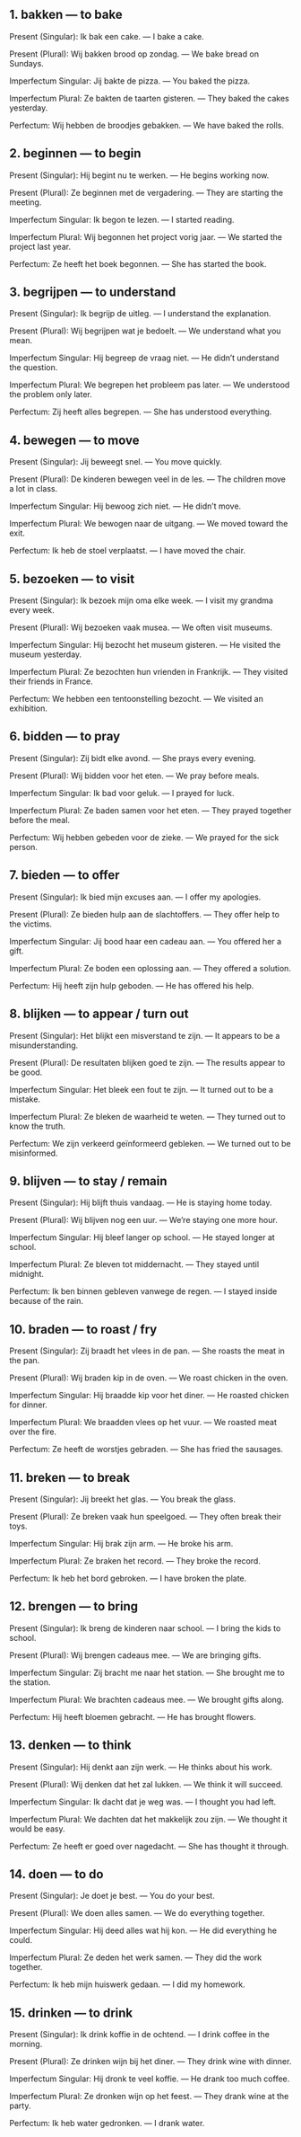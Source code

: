 ## 1. bakken — to bake

Present (Singular): Ik bak een cake. — I bake a cake.

Present (Plural): Wij bakken brood op zondag. — We bake bread on Sundays.

Imperfectum Singular: Jij bakte de pizza. — You baked the pizza.

Imperfectum Plural: Ze bakten de taarten gisteren. — They baked the cakes yesterday.

Perfectum: Wij hebben de broodjes gebakken. — We have baked the rolls.

## 2. beginnen — to begin

Present (Singular): Hij begint nu te werken. — He begins working now.

Present (Plural): Ze beginnen met de vergadering. — They are starting the meeting.

Imperfectum Singular: Ik begon te lezen. — I started reading.

Imperfectum Plural: Wij begonnen het project vorig jaar. — We started the project last year.

Perfectum: Ze heeft het boek begonnen. — She has started the book.

## 3. begrijpen — to understand

Present (Singular): Ik begrijp de uitleg. — I understand the explanation.

Present (Plural): Wij begrijpen wat je bedoelt. — We understand what you mean.

Imperfectum Singular: Hij begreep de vraag niet. — He didn’t understand the question.

Imperfectum Plural: We begrepen het probleem pas later. — We understood the problem only later.

Perfectum: Zij heeft alles begrepen. — She has understood everything.

## 4. bewegen — to move

Present (Singular): Jij beweegt snel. — You move quickly.

Present (Plural): De kinderen bewegen veel in de les. — The children move a lot in class.

Imperfectum Singular: Hij bewoog zich niet. — He didn’t move.

Imperfectum Plural: We bewogen naar de uitgang. — We moved toward the exit.

Perfectum: Ik heb de stoel verplaatst. — I have moved the chair.

## 5. bezoeken — to visit

Present (Singular): Ik bezoek mijn oma elke week. — I visit my grandma every week.

Present (Plural): Wij bezoeken vaak musea. — We often visit museums.

Imperfectum Singular: Hij bezocht het museum gisteren. — He visited the museum yesterday.

Imperfectum Plural: Ze bezochten hun vrienden in Frankrijk. — They visited their friends in France.

Perfectum: We hebben een tentoonstelling bezocht. — We visited an exhibition.

## 6. bidden — to pray

Present (Singular): Zij bidt elke avond. — She prays every evening.

Present (Plural): Wij bidden voor het eten. — We pray before meals.

Imperfectum Singular: Ik bad voor geluk. — I prayed for luck.

Imperfectum Plural: Ze baden samen voor het eten. — They prayed together before the meal.

Perfectum: Wij hebben gebeden voor de zieke. — We prayed for the sick person.

## 7. bieden — to offer

Present (Singular): Ik bied mijn excuses aan. — I offer my apologies.

Present (Plural): Ze bieden hulp aan de slachtoffers. — They offer help to the victims.

Imperfectum Singular: Jij bood haar een cadeau aan. — You offered her a gift.

Imperfectum Plural: Ze boden een oplossing aan. — They offered a solution.

Perfectum: Hij heeft zijn hulp geboden. — He has offered his help.

## 8. blijken — to appear / turn out

Present (Singular): Het blijkt een misverstand te zijn. — It appears to be a misunderstanding.

Present (Plural): De resultaten blijken goed te zijn. — The results appear to be good.

Imperfectum Singular: Het bleek een fout te zijn. — It turned out to be a mistake.

Imperfectum Plural: Ze bleken de waarheid te weten. — They turned out to know the truth.

Perfectum: We zijn verkeerd geïnformeerd gebleken. — We turned out to be misinformed.

## 9. blijven — to stay / remain

Present (Singular): Hij blijft thuis vandaag. — He is staying home today.

Present (Plural): Wij blijven nog een uur. — We’re staying one more hour.

Imperfectum Singular: Hij bleef langer op school. — He stayed longer at school.

Imperfectum Plural: Ze bleven tot middernacht. — They stayed until midnight.

Perfectum: Ik ben binnen gebleven vanwege de regen. — I stayed inside because of the rain.

## 10. braden — to roast / fry

Present (Singular): Zij braadt het vlees in de pan. — She roasts the meat in the pan.

Present (Plural): Wij braden kip in de oven. — We roast chicken in the oven.

Imperfectum Singular: Hij braadde kip voor het diner. — He roasted chicken for dinner.

Imperfectum Plural: We braadden vlees op het vuur. — We roasted meat over the fire.

Perfectum: Ze heeft de worstjes gebraden. — She has fried the sausages.

## 11. breken — to break

Present (Singular): Jij breekt het glas. — You break the glass.

Present (Plural): Ze breken vaak hun speelgoed. — They often break their toys.

Imperfectum Singular: Hij brak zijn arm. — He broke his arm.

Imperfectum Plural: Ze braken het record. — They broke the record.

Perfectum: Ik heb het bord gebroken. — I have broken the plate.

## 12. brengen — to bring

Present (Singular): Ik breng de kinderen naar school. — I bring the kids to school.

Present (Plural): Wij brengen cadeaus mee. — We are bringing gifts.

Imperfectum Singular: Zij bracht me naar het station. — She brought me to the station.

Imperfectum Plural: We brachten cadeaus mee. — We brought gifts along.

Perfectum: Hij heeft bloemen gebracht. — He has brought flowers.

## 13. denken — to think

Present (Singular): Hij denkt aan zijn werk. — He thinks about his work.

Present (Plural): Wij denken dat het zal lukken. — We think it will succeed.

Imperfectum Singular: Ik dacht dat je weg was. — I thought you had left.

Imperfectum Plural: We dachten dat het makkelijk zou zijn. — We thought it would be easy.

Perfectum: Ze heeft er goed over nagedacht. — She has thought it through.

## 14. doen — to do

Present (Singular): Je doet je best. — You do your best.

Present (Plural): We doen alles samen. — We do everything together.

Imperfectum Singular: Hij deed alles wat hij kon. — He did everything he could.

Imperfectum Plural: Ze deden het werk samen. — They did the work together.

Perfectum: Ik heb mijn huiswerk gedaan. — I did my homework.

## 15. drinken — to drink

Present (Singular): Ik drink koffie in de ochtend. — I drink coffee in the morning.

Present (Plural): Ze drinken wijn bij het diner. — They drink wine with dinner.

Imperfectum Singular: Hij dronk te veel koffie. — He drank too much coffee.

Imperfectum Plural: Ze dronken wijn op het feest. — They drank wine at the party.

Perfectum: Ik heb water gedronken. — I drank water.

